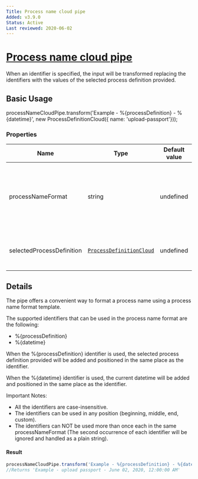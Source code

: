 ```yaml
---
Title: Process name cloud pipe
Added: v3.9.0
Status: Active
Last reviewed: 2020-06-02
---
```


# [Process name cloud pipe](../../../lib/process-services-cloud/src/lib/pipes/process-name-cloud.pipe.ts "Defined in process-name-cloud.pipe.ts")

When an identifier is specified, the input will be transformed replacing the identifiers with the values of the selected process definition provided.

## Basic Usage

processNameCloudPipe.transform('Example - %{processDefinition} - %{datetime}', new ProcessDefinitionCloud({ name: 'upload-passport'}));

### Properties

| Name | Type | Default value | Description |
| ---- | ---- | ------------- | ----------- |
| processNameFormat | string | undefined | The process name format including the preferred identifiers to be used |
| selectedProcessDefinition | [`ProcessDefinitionCloud`](../../../lib/process-services-cloud/src/lib/process/start-process/models/process-definition-cloud.model.ts) | undefined | (optional) The selected process definition |

## Details

The pipe offers a convenient way to format a process name using a process name format template.

The supported identifiers that can be used in the process name format are the following:

-   %{processDefinition}
-   %{datetime}

When the %{processDefinition} identifier is used, the selected process definition provided
will be added and positioned in the same place as the identifier.

When the %{datetime} identifier is used, the current datetime will be added and positioned in the same place as the identifier.

Important Notes:

-   All the identifiers are case-insensitive.
-   The identifiers can be used in any position (beginning, middle, end, custom).
-   The identifiers can NOT be used more than once each in the same processNameFormat (The second occurrence of each identifier will be ignored
    and handled as a plain string).

#### Result

```ts
processNameCloudPipe.transform('Example - %{processDefinition} - %{datetime}', new ProcessDefinitionCloud({ name: 'upload-passport'}));
//Returns 'Example - upload passport - June 02, 2020, 12:00:00 AM'
```
